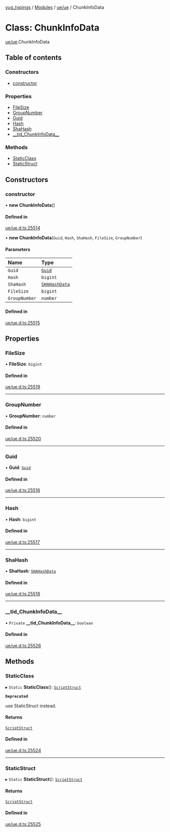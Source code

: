 [yug_typings](../README.md) / [Modules](../modules.md) / [ue/ue](../modules/ue_ue.md) / ChunkInfoData

# Class: ChunkInfoData

[ue/ue](../modules/ue_ue.md).ChunkInfoData

## Table of contents

### Constructors

- [constructor](ue_ue.ChunkInfoData.md#constructor)

### Properties

- [FileSize](ue_ue.ChunkInfoData.md#filesize)
- [GroupNumber](ue_ue.ChunkInfoData.md#groupnumber)
- [Guid](ue_ue.ChunkInfoData.md#guid)
- [Hash](ue_ue.ChunkInfoData.md#hash)
- [ShaHash](ue_ue.ChunkInfoData.md#shahash)
- [\_\_tid\_ChunkInfoData\_\_](ue_ue.ChunkInfoData.md#__tid_chunkinfodata__)

### Methods

- [StaticClass](ue_ue.ChunkInfoData.md#staticclass)
- [StaticStruct](ue_ue.ChunkInfoData.md#staticstruct)

## Constructors

### constructor

• **new ChunkInfoData**()

#### Defined in

[ue/ue.d.ts:25514](https://github.com/YugMetaverse/yug_typings/blob/25cad34/ue/ue.d.ts#L25514)

• **new ChunkInfoData**(`Guid`, `Hash`, `ShaHash`, `FileSize`, `GroupNumber`)

#### Parameters

| Name | Type |
| :------ | :------ |
| `Guid` | [`Guid`](ue_ue_s.Guid.md) |
| `Hash` | `bigint` |
| `ShaHash` | [`SHAHashData`](ue_ue.SHAHashData.md) |
| `FileSize` | `bigint` |
| `GroupNumber` | `number` |

#### Defined in

[ue/ue.d.ts:25515](https://github.com/YugMetaverse/yug_typings/blob/25cad34/ue/ue.d.ts#L25515)

## Properties

### FileSize

• **FileSize**: `bigint`

#### Defined in

[ue/ue.d.ts:25519](https://github.com/YugMetaverse/yug_typings/blob/25cad34/ue/ue.d.ts#L25519)

___

### GroupNumber

• **GroupNumber**: `number`

#### Defined in

[ue/ue.d.ts:25520](https://github.com/YugMetaverse/yug_typings/blob/25cad34/ue/ue.d.ts#L25520)

___

### Guid

• **Guid**: [`Guid`](ue_ue_s.Guid.md)

#### Defined in

[ue/ue.d.ts:25516](https://github.com/YugMetaverse/yug_typings/blob/25cad34/ue/ue.d.ts#L25516)

___

### Hash

• **Hash**: `bigint`

#### Defined in

[ue/ue.d.ts:25517](https://github.com/YugMetaverse/yug_typings/blob/25cad34/ue/ue.d.ts#L25517)

___

### ShaHash

• **ShaHash**: [`SHAHashData`](ue_ue.SHAHashData.md)

#### Defined in

[ue/ue.d.ts:25518](https://github.com/YugMetaverse/yug_typings/blob/25cad34/ue/ue.d.ts#L25518)

___

### \_\_tid\_ChunkInfoData\_\_

• `Private` **\_\_tid\_ChunkInfoData\_\_**: `boolean`

#### Defined in

[ue/ue.d.ts:25526](https://github.com/YugMetaverse/yug_typings/blob/25cad34/ue/ue.d.ts#L25526)

## Methods

### StaticClass

▸ `Static` **StaticClass**(): [`ScriptStruct`](ue_ue.ScriptStruct.md)

**`Deprecated`**

use StaticStruct instead.

#### Returns

[`ScriptStruct`](ue_ue.ScriptStruct.md)

#### Defined in

[ue/ue.d.ts:25524](https://github.com/YugMetaverse/yug_typings/blob/25cad34/ue/ue.d.ts#L25524)

___

### StaticStruct

▸ `Static` **StaticStruct**(): [`ScriptStruct`](ue_ue.ScriptStruct.md)

#### Returns

[`ScriptStruct`](ue_ue.ScriptStruct.md)

#### Defined in

[ue/ue.d.ts:25525](https://github.com/YugMetaverse/yug_typings/blob/25cad34/ue/ue.d.ts#L25525)
